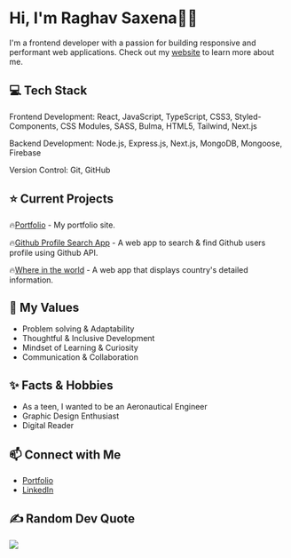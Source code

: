 # Hi, I'm Raghav Saxena👋🏻

I'm a frontend developer with a passion for building responsive and performant web applications. 
Check out my [website](https://21-raghav.github.io/Portfolio-Page/) to learn more about me.


##  💻 Tech Stack

Frontend Development: React, JavaScript, TypeScript, CSS3, Styled-Components, CSS Modules, SASS, Bulma, HTML5, Tailwind, Next.js 

Backend Development: Node.js, Express.js, Next.js, MongoDB, Mongoose, Firebase

Version Control: Git, GitHub


## ⭐️ Current Projects

🔥[Portfolio](https://21-raghav.github.io/Portfolio-Page/) - My portfolio site. 

🔥[Github Profile Search App](https://github-profile-search-apprs.web.app/) - A web app to search & find Github users profile using Github API.

🔥[Where in the world](https://country-finder-85bdb.web.app/) - A web app that displays country's detailed information.


## 💫 My Values

* Problem solving & Adaptability
* Thoughtful & Inclusive Development
* Mindset of Learning & Curiosity
* Communication & Collaboration
  

## ✨ Facts & Hobbies

* As a teen, I wanted to be an Aeronautical Engineer
* Graphic Design Enthusiast
* Digital Reader


## 📫 Connect with Me

* [Portfolio](https://21-raghav.github.io/Portfolio-Page/)
* [LinkedIn](https://www.linkedin.com/in/21-raghav/)


## ✍️ Random Dev Quote
![](https://quotes-github-readme.vercel.app/api?type=horizontal&theme=radical)
